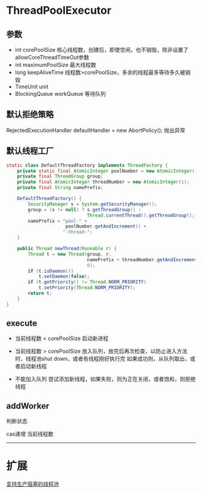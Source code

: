 
# ThreadPoolExecutor
## 参数
* int corePoolSize 
核心线程数，创建后，即使空闲，也不销毁，除非设置了allowCoreThreadTimeOut参数
* int maximumPoolSize 
最大线程数
* long keepAliveTime
线程数>corePoolSize，多余的线程最多等待多久被销毁
* TimeUnit unit
* BlockingQueue<Runnable> workQueue
等待队列

## 默认拒绝策略
RejectedExecutionHandler defaultHandler = new AbortPolicy();
抛出异常

## 默认线程工厂
```java
static class DefaultThreadFactory implements ThreadFactory {
    private static final AtomicInteger poolNumber = new AtomicInteger(1);
    private final ThreadGroup group;
    private final AtomicInteger threadNumber = new AtomicInteger(1);
    private final String namePrefix;

    DefaultThreadFactory() {
        SecurityManager s = System.getSecurityManager();
        group = (s != null) ? s.getThreadGroup() :
                              Thread.currentThread().getThreadGroup();
        namePrefix = "pool-" +
                      poolNumber.getAndIncrement() +
                     "-thread-";
    }

    public Thread newThread(Runnable r) {
        Thread t = new Thread(group, r,
                              namePrefix + threadNumber.getAndIncrement(),
                              0);
        if (t.isDaemon())
            t.setDaemon(false);
        if (t.getPriority() != Thread.NORM_PRIORITY)
            t.setPriority(Thread.NORM_PRIORITY);
        return t;
    }
}
```

## execute
* 当前线程数 < corePoolSize
启动新进程

* 当前线程数 > corePoolSize
放入队列，放完后再次检查，以防止进入方法时，线程池shut down，或者有线程刚好执行完
如果成功则，从队列取出，或者启动新线程

* 不能加入队列
尝试添加新线程，如果失败，则为正在关闭，或者饱和，则拒绝线程

## addWorker
判断状态

cas递增 当前线程数


---
# 扩展
[支持生产阻塞的线程池](http://blog.hesey.net/2013/04/blocking-threadpool-executor.html)



























